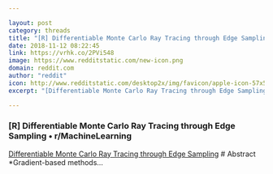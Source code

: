 ```yaml
---

layout: post
category: threads
title: "[R] Differentiable Monte Carlo Ray Tracing through Edge Sampling"
date: 2018-11-12 08:22:45
link: https://vrhk.co/2PVi548
image: https://www.redditstatic.com/new-icon.png
domain: reddit.com
author: "reddit"
icon: http://www.redditstatic.com/desktop2x/img/favicon/apple-icon-57x57.png
excerpt: "[Differentiable Monte Carlo Ray Tracing through Edge Sampling](<https://people.csail.mit.edu/tzumao/diffrt/>) # Abstract *Gradient-based methods..."

---
```


### [R] Differentiable Monte Carlo Ray Tracing through Edge Sampling • r/MachineLearning

[Differentiable Monte Carlo Ray Tracing through Edge Sampling](<https://people.csail.mit.edu/tzumao/diffrt/>) # Abstract *Gradient-based methods...